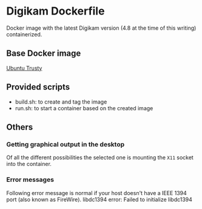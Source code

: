 # Digikam Dockerfile

Docker image with the latest Digikam version (4.8 at the time of this writing) containerized.

## Base Docker image

[Ubuntu Trusty](https://registry.hub.docker.com/_/ubuntu/)

## Provided scripts
 * build.sh: to create and tag the image
 * run.sh: to start a container based on the created image

## Others

### Getting graphical output in the desktop

Of all the different possibilities the selected one is mounting the `X11` socket into the container.

### Error messages
Following error message is normal if your host doesn't have a IEEE 1394 port (also known as FireWire).
    libdc1394 error: Failed to initialize libdc1394
